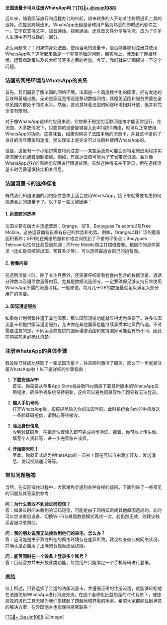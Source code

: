 **法国流量卡可以注册WhatsApp吗？[[TG💪+ @esim1088](https://t.me/s/esim1088)]**

近年来，随着国际旅行和远程办公的兴起，越来越多的人开始关注跨境通讯工具的选择。而提到跨境通讯，WhatsApp无疑是全球用户最为熟悉的即时通讯软件之一。它不仅支持文字、语音通话、视频通话，还具备文件分享等功能，成为了许多人生活中不可或缺的一部分。

那么问题来了：如果你身处法国，使用当地的流量卡，是否能够顺利注册并使用WhatsApp呢？这听起来像是一个非常基础的问题，但实际上，涉及到了网络环境、运营商政策以及技术细节等多方面的考量。今天，我们就来详细探讨一下这个问题。

### 法国的网络环境与WhatsApp的关系

首先，我们需要了解法国的网络环境。法国是一个高度数字化的国家，拥有发达的互联网基础设施。无论是家庭宽带还是移动数据网络，其覆盖范围和服务质量在全球范围内都处于领先水平。然而，这也意味着法国的网络环境相对开放，但并非完全没有限制。

对于像WhatsApp这样的应用来说，它依赖于稳定的互联网连接才能正常运行。在法国，大多数情况下，只要你的设备能够接入到4G或5G网络，就可以正常使用WhatsApp的功能。这意味着，如果你购买了法国本地的流量卡，并且该卡提供了良好的信号覆盖和速度，那么理论上是完全可以注册并使用WhatsApp的。

但是，这里有一个小陷阱需要特别注意——某些运营商可能会对特定的应用程序实施流量优化或者限制措施。例如，有些运营商可能为了节省带宽资源，会对像WhatsApp这样的高耗能应用进行限速处理。虽然这种情况并不常见，但在选择流量卡时仍需谨慎核实相关信息。

### 法国流量卡的选择标准

既然我们知道法国的网络条件总体上适合使用WhatsApp，接下来就需要考虑如何挑选合适的流量卡了。以下是一些关键因素：

#### 1. **运营商的选择**
法国主要有四大主流运营商：Orange、SFR、Bouygues Telecom以及Free Mobile。这些运营商各自都有自己的优势和劣势。例如，Orange以其广泛的覆盖面积著称；SFR则在网络质量和价格之间找到了不错的平衡点；Bouygues Telecom以性价比高受到欢迎；而Free Mobile则主打超值套餐。根据你的具体需求（比如是否经常出国、预算多少等），可以选择最适合自己的运营商。

#### 2. **套餐内容**
在选购流量卡时，除了关注月费外，还需要仔细查看套餐内包含的数据流量、通话分钟数以及短信数量等内容。尤其是数据流量部分，一定要确保足够支持日常使用WhatsApp所需的流量消耗。一般来说，每月几十GB的数据量就足以满足大部分用户的需要。

#### 3. **国际漫游服务**
如果你计划频繁往返于其他国家，那么国际漫游功能就显得尤为重要了。许多法国流量卡都提供国际漫游服务，允许你在其他国家也能继续享受本地资费待遇。不过需要注意的是，不同运营商提供的国际漫游范围和支持国家可能会有所不同，因此在购买前务必确认清楚。

### 注册WhatsApp的具体步骤

假设你已经成功获取了一张法国流量卡，并且顺利激活了服务，那么下一步就是注册WhatsApp啦！以下是详细的步骤指南：

1. **下载安装APP**  
   首先，你需要从苹果App Store或谷歌Play商店下载最新版本的WhatsApp应用程序。确保手机系统保持更新，这样可以避免因兼容性问题导致无法登录。

2. **输入手机号码**  
   打开WhatsApp后，按照提示输入你的法国号码。此时系统会向你的手机发送一条验证码短信，请耐心等待接收。

3. **验证身份信息**  
   收到验证码后，在指定位置填入即可完成初步验证。接着，你可以上传头像、填写个人资料等，进一步完善账户设置。

4. **开始聊天吧！**  
   至此，你就正式成为WhatsApp的一员啦！现在可以自由添加好友、发送消息、发起视频通话等等。

### 常见问题解答

当然，在实际操作过程中，大家难免会遇到各种各样的疑问。下面列举了一些常见的问题及其答案供参考：

**问：为什么我收不到验证码短信？**  
答：如果长时间未收到验证码短信，可能是由于网络延迟或其他原因造成的。此时可以尝试重启设备、切换Wi-Fi与蜂窝数据模式再试一次。若仍然无效，则建议联系客服寻求帮助。

**问：我的朋友说我无法接收到他们的来电，怎么办？**  
答：这可能是由于双方所在的网络环境存在差异所致。建议检查彼此的网络状况，并确认是否启用了正确的音视频通话权限。

**问：能否同时在一个设备上登录多个账号？**  
答：目前官方并未开放此类功能，每位用户只能绑定一个手机号码进行登录。

### 总结

综上所述，只要选择了合适的法国流量卡，并遵循正确的注册流程，就能够轻松地在法国使用WhatsApp进行沟通交流。在这个全球化日益加深的时代背景下，便捷高效的通讯工具无疑为我们搭建起了跨越地域界限的桥梁。希望大家都能找到满意的解决方案，在异国他乡也能保持紧密联系！

[[TG💪+ @esim1088](https://t.me/s/esim1088) ![Image](https://i.postimg.cc/4NQfJmqS/Snipaste-2025-05-13-00-14-12.png)]
